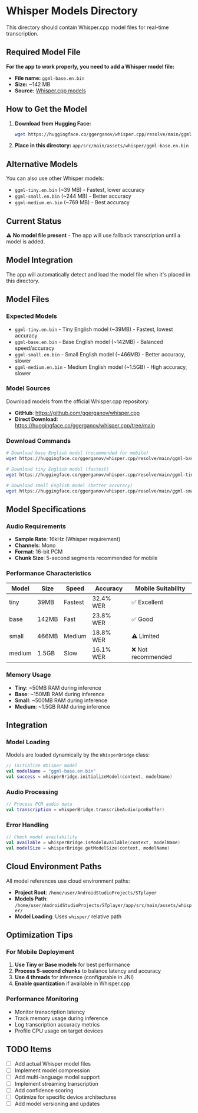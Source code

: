# Whisper Models Directory

This directory should contain Whisper.cpp model files for real-time transcription.

## Required Model File

**For the app to work properly, you need to add a Whisper model file:**

- **File name:** `ggml-base.en.bin`
- **Size:** ~142 MB
- **Source:** [Whisper.cpp models](https://huggingface.co/ggerganov/whisper.cpp/tree/main)

## How to Get the Model

1. **Download from Hugging Face:**
   ```bash
   wget https://huggingface.co/ggerganov/whisper.cpp/resolve/main/ggml-base.en.bin
   ```

2. **Place in this directory:** `app/src/main/assets/whisper/ggml-base.en.bin`

## Alternative Models

You can also use other Whisper models:
- `ggml-tiny.en.bin` (~39 MB) - Fastest, lower accuracy
- `ggml-small.en.bin` (~244 MB) - Better accuracy
- `ggml-medium.en.bin` (~769 MB) - Best accuracy

## Current Status

⚠️ **No model file present** - The app will use fallback transcription until a model is added.

## Model Integration

The app will automatically detect and load the model file when it's placed in this directory.

## Model Files

### Expected Models
- `ggml-tiny.en.bin` - Tiny English model (~39MB) - Fastest, lowest accuracy
- `ggml-base.en.bin` - Base English model (~142MB) - Balanced speed/accuracy
- `ggml-small.en.bin` - Small English model (~466MB) - Better accuracy, slower
- `ggml-medium.en.bin` - Medium English model (~1.5GB) - High accuracy, slower

### Model Sources
Download models from the official Whisper.cpp repository:
- **GitHub**: https://github.com/ggerganov/whisper.cpp
- **Direct Download**: https://huggingface.co/ggerganov/whisper.cpp/tree/main

### Download Commands
```bash
# Download base English model (recommended for mobile)
wget https://huggingface.co/ggerganov/whisper.cpp/resolve/main/ggml-base.en.bin

# Download tiny English model (fastest)
wget https://huggingface.co/ggerganov/whisper.cpp/resolve/main/ggml-tiny.en.bin

# Download small English model (better accuracy)
wget https://huggingface.co/ggerganov/whisper.cpp/resolve/main/ggml-small.en.bin
```

## Model Specifications

### Audio Requirements
- **Sample Rate**: 16kHz (Whisper requirement)
- **Channels**: Mono
- **Format**: 16-bit PCM
- **Chunk Size**: 5-second segments recommended for mobile

### Performance Characteristics
| Model | Size | Speed | Accuracy | Mobile Suitability |
|-------|------|-------|----------|-------------------|
| tiny  | 39MB | Fastest | 32.4% WER | ✅ Excellent |
| base  | 142MB | Fast | 23.8% WER | ✅ Good |
| small | 466MB | Medium | 18.8% WER | ⚠️ Limited |
| medium| 1.5GB | Slow | 16.1% WER | ❌ Not recommended |

### Memory Usage
- **Tiny**: ~50MB RAM during inference
- **Base**: ~150MB RAM during inference
- **Small**: ~500MB RAM during inference
- **Medium**: ~1.5GB RAM during inference

## Integration

### Model Loading
Models are loaded dynamically by the `WhisperBridge` class:
```kotlin
// Initialize Whisper model
val modelName = "ggml-base.en.bin"
val success = whisperBridge.initializeModel(context, modelName)
```

### Audio Processing
```kotlin
// Process PCM audio data
val transcription = whisperBridge.transcribeAudio(pcmBuffer)
```

### Error Handling
```kotlin
// Check model availability
val available = whisperBridge.isModelAvailable(context, modelName)
val modelSize = whisperBridge.getModelSize(context, modelName)
```

## Cloud Environment Paths

All model references use cloud environment paths:
- **Project Root**: `/home/user/AndroidStudioProjects/STplayer`
- **Models Path**: `/home/user/AndroidStudioProjects/STplayer/app/src/main/assets/whisper/`
- **Model Loading**: Uses `whisper/` relative path

## Optimization Tips

### For Mobile Deployment
1. **Use Tiny or Base models** for best performance
2. **Process 5-second chunks** to balance latency and accuracy
3. **Use 4 threads** for inference (configurable in JNI)
4. **Enable quantization** if available in Whisper.cpp

### Performance Monitoring
- Monitor transcription latency
- Track memory usage during inference
- Log transcription accuracy metrics
- Profile CPU usage on target devices

## TODO Items
- [ ] Add actual Whisper model files
- [ ] Implement model compression
- [ ] Add multi-language model support
- [ ] Implement streaming transcription
- [ ] Add confidence scoring
- [ ] Optimize for specific device architectures
- [ ] Add model versioning and updates 